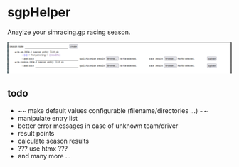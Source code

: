# sgpHelper

Anaylze your simracing.gp racing season.

![Screenshot of the sgp helper start page.](images/start-page.png)

## todo

- ~~ make default values configurable (filename/directories ...) ~~
- manipulate entry list
- better error messages in case of unknown team/driver
- result points
- calculate season results
- ??? use htmx ???
- and many more ...